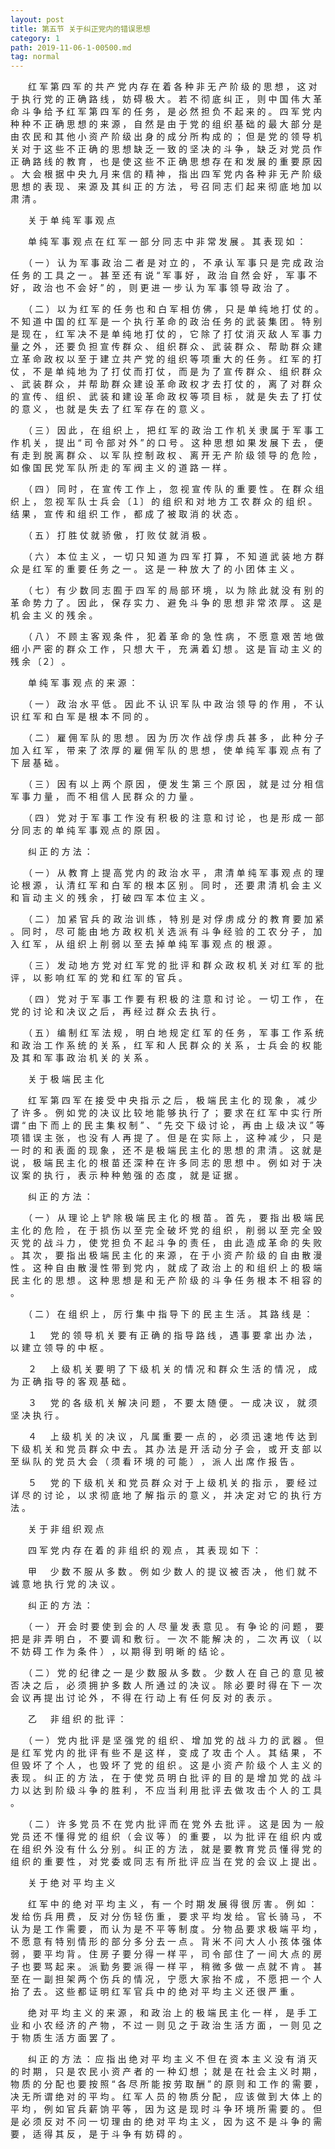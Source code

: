 ```yaml
---
layout: post
title: 第五节 关于纠正党内的错误思想
category: 1
path: 2019-11-06-1-00500.md
tag: normal
---
```



　　红 军 第 四 军 的 共 产 党 内 存 在 着 各 种 非 无 产 阶 级 的 思 想 ， 这 对 于 执 行 党 的 正 确 路 线 ， 妨 碍 极 大 。 若 不 彻 底 纠 正 ， 则 中 国 伟 大 革 命 斗 争 给 予 红 军 第 四 军 的 任 务 ， 是 必 然 担 负 不 起 来 的 。 四 军 党 内 种 种 不 正 确 思 想 的 来 源 ， 自 然 是 由 于 党 的 组 织 基 础 的 最 大 部 分 是 由 农 民 和 其 他 小 资 产 阶 级 出 身 的 成 分 所 构 成 的 ； 但 是 党 的 领 导 机 关 对 于 这 些 不 正 确 的 思 想 缺 乏 一 致 的 坚 决 的 斗 争 ， 缺 乏 对 党 员 作 正 确 路 线 的 教 育 ， 也 是 使 这 些 不 正 确 思 想 存 在 和 发 展 的 重 要 原 因 。 大 会 根 据 中 央 九 月 来 信 的 精 神 ， 指 出 四 军 党 内 各 种 非 无 产 阶 级 思 想 的 表 现 、 来 源 及 其 纠 正 的 方 法 ， 号 召 同 志 们 起 来 彻 底 地 加 以 肃 清 。

　　关 于 单 纯 军 事 观 点

　　单 纯 军 事 观 点 在 红 军 一 部 分 同 志 中 非 常 发 展 。 其 表 现 如 ： 

　　（ 一 ） 认 为 军 事 政 治 二 者 是 对 立 的 ， 不 承 认 军 事 只 是 完 成 政 治 任 务 的 工 具 之 一 。 甚 至 还 有 说 “ 军 事 好 ， 政 治 自 然 会 好 ， 军 事 不 好 ， 政 治 也 不 会 好 ” 的 ， 则 更 进 一 步 认 为 军 事 领 导 政 治 了 。 

　　（ 二 ） 以 为 红 军 的 任 务 也 和 白 军 相 仿 佛 ， 只 是 单 纯 地 打 仗 的 。 不 知 道 中 国 的 红 军 是 一 个 执 行 革 命 的 政 治 任 务 的 武 装 集 团 。 特 别 是 现 在 ， 红 军 决 不 是 单 纯 地 打 仗 的 ， 它 除 了 打 仗 消 灭 敌 人 军 事 力 量 之 外 ， 还 要 负 担 宣 传 群 众 、 组 织 群 众 、 武 装 群 众 、 帮 助 群 众 建 立 革 命 政 权 以 至 于 建 立 共 产 党 的 组 织 等 项 重 大 的 任 务 。 红 军 的 打 仗 ， 不 是 单 纯 地 为 了 打 仗 而 打 仗 ， 而 是 为 了 宣 传 群 众 、 组 织 群 众 、 武 装 群 众 ， 并 帮 助 群 众 建 设 革 命 政 权 才 去 打 仗 的 ， 离 了 对 群 众 的 宣 传 、 组 织 、 武 装 和 建 设 革 命 政 权 等 项 目 标 ， 就 是 失 去 了 打 仗 的 意 义 ， 也 就 是 失 去 了 红 军 存 在 的 意 义 。 

　　（ 三 ） 因 此 ， 在 组 织 上 ， 把 红 军 的 政 治 工 作 机 关 隶 属 于 军 事 工 作 机 关 ， 提 出 “ 司 令 部 对 外 ” 的 口 号 。 这 种 思 想 如 果 发 展 下 去 ， 便 有 走 到 脱 离 群 众 、 以 军 队 控 制 政 权 、 离 开 无 产 阶 级 领 导 的 危 险 ， 如 像 国 民 党 军 队 所 走 的 军 阀 主 义 的 道 路 一 样 。 

　　（ 四 ） 同 时 ， 在 宣 传 工 作 上 ， 忽 视 宣 传 队 的 重 要 性 。 在 群 众 组 织 上 ， 忽 视 军 队 士 兵 会 〔１〕 的 组 织 和 对 地 方 工 农 群 众 的 组 织 。 结 果 ， 宣 传 和 组 织 工 作 ， 都 成 了 被 取 消 的 状 态 。

　　（ 五 ） 打 胜 仗 就 骄 傲 ， 打 败 仗 就 消 极 。 

　　（ 六 ） 本 位 主 义 ， 一 切 只 知 道 为 四 军 打 算 ， 不 知 道 武 装 地 方 群 众 是 红 军 的 重 要 任 务 之 一 。 这 是 一 种 放 大 了 的 小 团 体 主 义 。 

　　（ 七 ） 有 少 数 同 志 囿 于 四 军 的 局 部 环 境 ， 以 为 除 此 就 没 有 别 的 革 命 势 力 了 。 因 此 ， 保 存 实 力 、 避 免 斗 争 的 思 想 非 常 浓 厚 。 这 是 机 会 主 义 的 残 余 。

　　（ 八 ） 不 顾 主 客 观 条 件 ， 犯 着 革 命 的 急 性 病 ， 不 愿 意 艰 苦 地 做 细 小 严 密 的 群 众 工 作 ， 只 想 大 干 ， 充 满 着 幻 想 。 这 是 盲 动 主 义 的 残 余 〔２〕 。

　　单 纯 军 事 观 点 的 来 源 ： 

　　（ 一 ） 政 治 水 平 低 。 因 此 不 认 识 军 队 中 政 治 领 导 的 作 用 ， 不 认 识 红 军 和 白 军 是 根 本 不 同 的 。 

　　（ 二 ） 雇 佣 军 队 的 思 想 。 因 为 历 次 作 战 俘 虏 兵 甚 多 ， 此 种 分 子 加 入 红 军 ， 带 来 了 浓 厚 的 雇 佣 军 队 的 思 想 ， 使 单 纯 军 事 观 点 有 了 下 层 基 础 。 

　　（ 三 ） 因 有 以 上 两 个 原 因 ， 便 发 生 第 三 个 原 因 ， 就 是 过 分 相 信 军 事 力 量 ， 而 不 相 信 人 民 群 众 的 力 量 。

　　（ 四 ） 党 对 于 军 事 工 作 没 有 积 极 的 注 意 和 讨 论 ， 也 是 形 成 一 部 分 同 志 的 单 纯 军 事 观 点 的 原 因 。 


　　纠 正 的 方 法 ： 

　　（ 一 ） 从 教 育 上 提 高 党 内 的 政 治 水 平 ， 肃 清 单 纯 军 事 观 点 的 理 论 根 源 ， 认 清 红 军 和 白 军 的 根 本 区 别 。 同 时 ， 还 要 肃 清 机 会 主 义 和 盲 动 主 义 的 残 余 ， 打 破 四 军 本 位 主 义 。 

　　（ 二 ） 加 紧 官 兵 的 政 治 训 练 ， 特 别 是 对 俘 虏 成 分 的 教 育 要 加 紧 。 同 时 ， 尽 可 能 由 地 方 政 权 机 关 选 派 有 斗 争 经 验 的 工 农 分   子 ， 加 入 红 军 ， 从 组 织 上 削 弱 以 至 去 掉 单 纯 军 事 观 点 的 根 源 。   

　　（ 三 ） 发 动 地 方 党 对 红 军 党 的 批 评 和 群 众 政 权 机 关 对 红 军   的 批 评 ， 以 影 响 红 军 的 党 和 红 军 的 官 兵 。   

　　（ 四 ） 党 对 于 军 事 工 作 要 有 积 极 的 注 意 和 讨 论 。 一 切 工 作 ，   在 党 的 讨 论 和 决 议 之 后 ， 再 经 过 群 众 去 执 行 。
   
　　（ 五 ） 编 制 红 军 法 规 ， 明 白 地 规 定 红 军 的 任 务 ， 军 事 工 作 系   统 和 政 治 工 作 系 统 的 关 系 ， 红 军 和 人 民 群 众 的 关 系 ， 士 兵 会 的   权 能 及 其 和 军 事 政 治 机 关 的 关 系 。 

　　关 于 极 端 民 主 化   

　　红 军 第 四 军 在 接 受 中 央 指 示 之 后 ， 极 端 民 主 化 的 现 象 ， 减   少 了 许 多 。 例 如 党 的 决 议 比 较 地 能 够 执 行 了 ； 要 求 在 红 军 中 实   行 所 谓 “ 由 下 而 上 的 民 主 集 权 制 ” 、 “ 先 交 下 级 讨 论 ， 再 由 上 级   决 议 ” 等 项 错 误 主 张 ， 也 没 有 人 再 提 了 。 但 是 在 实 际 上 ， 这   种 减 少 ， 只 是 一 时 的 和 表 面 的 现 象 ， 还 不 是 极 端 民 主 化 的 思   想 的 肃 清 。 这 就 是 说 ， 极 端 民 主 化 的 根 苗 还 深 种 在 许 多 同 志   的 思 想 中 。 例 如 对 于 决 议 案 的 执 行 ， 表 示 种 种 勉 强 的 态 度 ， 就   是 证 据 。   

　　纠 正 的 方 法 ：  

　　（ 一 ） 从 理 论 上 铲 除 极 端 民 主 化 的 根 苗 。 首 先 ， 要 指 出 极 端   民 主 化 的 危 险 ， 在 于 损 伤 以 至 完 全 破 坏 党 的 组 织 ， 削 弱 以 至 完   全 毁 灭 党 的 战 斗 力 ， 使 党 担 负 不 起 斗 争 的 责 任 ， 由 此 造 成 革   命 的 失 败 。 其 次 ， 要 指 出 极 端 民 主 化 的 来 源 ， 在 于 小 资 产 阶 级 的 自 由 散 漫 性 。 这 种 自 由 散 漫 性 带 到 党 内 ， 就 成 了 政 治 上 的 和 组 织 上 的 极 端 民 主 化 的 思 想 。 这 种 思 想 是 和 无 产 阶 级 的 斗 争 任 务 根 本 不 相 容 的  。

　　（ 二 ） 在 组 织 上 ， 厉 行 集 中 指 导 下 的 民 主 生 活 。 其 路 线 是 ： 

　　１ 　 党 的 领 导 机 关 要 有 正 确 的 指 导 路 线 ， 遇 事 要 拿 出 办 法 ， 以 建 立 领 导 的 中 枢 。
 
　　２ 　 上 级 机 关 要 明 了 下 级 机 关 的 情 况 和 群 众 生 活 的 情 况 ， 成 为 正 确 指 导 的 客 观 基 础 。

　　３ 　 党 的 各 级 机 关 解 决 问 题 ， 不 要 太 随 便 。 一 成 决 议 ， 就 须 坚 决 执 行 。 

　　４ 　 上 级 机 关 的 决 议 ， 凡 属 重 要 一 点 的 ， 必 须 迅 速 地 传 达 到 下 级 机 关 和 党 员 群 众 中 去 。 其 办 法 是 开 活 动 分 子 会 ， 或 开 支 部 以 至 纵 队 的 党 员 大 会 （ 须 看 环 境 的 可 能 ） ， 派 人 出 席 作 报 告 。 

　　５ 　 党 的 下 级 机 关 和 党 员 群 众 对 于 上 级 机 关 的 指 示 ， 要 经 过 详 尽 的 讨 论 ， 以 求 彻 底 地 了 解 指 示 的 意 义 ， 并 决 定 对 它 的 执 行 方 法 。

　　关 于 非 组 织 观 点

　　四 军 党 内 存 在 着 的 非 组 织 的 观 点 ， 其 表 现 如 下 ：

　　甲 　 少 数 不 服 从 多 数 。 例 如 少 数 人 的 提 议 被 否 决 ， 他 们 就 不 诚 意 地 执 行 党 的 决 议 。 

　　纠 正 的 方 法 ： 

　　（ 一 ） 开 会 时 要 使 到 会 的 人 尽 量 发 表 意 见 。 有 争 论 的 问 题 ， 要 把 是 非 弄 明 白 ， 不 要 调 和 敷 衍 。 一 次 不 能 解 决 的 ， 二 次 再 议 （ 以 不 妨 碍 工 作 为 条 件 ） ，以 期 得 到 明 晰 的 结 论 。

　　（ 二 ） 党 的 纪 律 之 一 是 少 数 服 从 多 数 。 少 数 人 在 自 己 的 意 见 被 否 决 之 后 ， 必 须 拥 护 多 数 人 所 通 过 的 决 议 。 除 必 要 时 得 在 下 一 次 会 议 再 提 出 讨 论 外 ， 不 得 在 行 动 上 有 任 何 反 对 的 表 示 。

　　乙 　  非 组 织 的 批 评 ：

　　（ 一 ） 党 内 批 评 是 坚 强 党 的 组 织 、 增 加 党 的 战 斗 力 的 武 器 。 但 是 红 军 党 内 的 批 评 有 些 不 是 这 样 ， 变 成 了 攻 击 个 人 。 其 结 果 ， 不 但 毁 坏 了 个 人 ， 也 毁 坏 了 党 的 组 织 。 这 是 小 资 产 阶 级 个 人 主 义 的 表 现 。 纠 正 的 方 法 ， 在 于 使 党 员 明 白 批 评 的 目 的 是 增 加 党 的 战 斗 力 以 达 到 阶 级 斗 争 的 胜 利 ， 不 应 当 利 用 批 评 去 做 攻 击 个 人 的 工 具 。

　　（ 二 ） 许 多 党 员 不 在 党 内 批 评 而 在 党 外 去 批 评 。 这 是 因 为 一 般 党 员 还 不 懂 得 党 的 组 织 （ 会 议 等 ） 的 重 要 ， 以 为 批 评 在 组 织 内 或 在 组 织 外 没 有 什 么 分 别 。 纠 正 的 方 法 ， 就 是 要 教 育 党 员 懂 得 党 的 组 织 的 重 要 性 ， 对 党 委 或 同 志 有 所 批 评 应 当 在 党 的 会 议 上 提 出 。

　　关 于 绝 对 平 均 主 义

　　红 军 中 的 绝 对 平 均 主 义 ， 有 一 个 时 期 发 展 得 很 厉 害 。 例 如 ： 发 给 伤 兵 用 费 ， 反 对 分 伤 轻 伤 重 ， 要 求 平 均 发 给 。 官 长 骑 马 ， 不 认 为 是 工 作 需 要 ， 而 认 为 是 不 平 等 制 度 。 分 物 品 要 求 极 端 平 均 ， 不 愿 意 有 特 别 情 形 的 部 分 多 分 去 一 点 。 背 米 不 问 大 人 小 孩 体 强 体 弱 ， 要 平 均 背 。 住 房 子 要 分 得 一 样 平 ， 司 令 部 住 了 一 间 大 点 的 房 子 也 要 骂 起 来 。 派 勤 务 要 派 得 一 样 平 ， 稍 微 多 做 一 点 就 不 肯 。 甚 至 在 一 副 担 架 两 个 伤 兵 的 情 况 ， 宁 愿 大 家 抬 不 成 ， 不 愿 把 一 个 人 抬 了 去 。 这 些 都 证 明 红 军 官 兵 中 的 绝 对 平 均 主 义 还 很 严 重 。 

　　绝 对 平 均 主 义 的 来 源 ， 和 政 治 上 的 极 端 民 主 化 一 样 ， 是 手 工 业 和 小 农 经 济 的 产 物 ， 不 过 一 则 见 之 于 政 治 生 活 方 面 ， 一 则 见 之 于 物 质 生 活 方 面 罢 了 。 

　　纠 正 的 方 法 ： 应 指 出 绝 对 平 均 主 义 不 但 在 资 本 主 义 没 有 消 灭 的 时 期 ， 只 是 农 民 小 资 产 者 的 一 种 幻 想 ； 就 是 在 社 会 主 义 时 期 ， 物 质 的 分 配 也 要 按 照 “ 各 尽 所 能 按 劳 取 酬 ” 的 原 则 和 工 作 的 需 要 ， 决 无 所 谓 绝 对 的 平 均 。 红 军 人 员 的 物 质 分 配 ， 应 该 做 到 大 体 上 的 平 均 ， 例 如 官 兵 薪 饷 平 等 ， 因 为 这 是 现 时 斗 争 环 境 所 需 要 的 。 但 是 必 须 反 对 不 问 一 切 理 由 的 绝 对 平 均 主 义 ， 因 为 这 不 是 斗 争 的 需 要 ， 适 得 其 反 ， 是 于 斗 争 有 妨 碍 的 。
